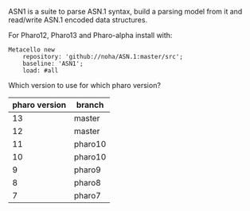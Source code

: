 
ASN1 is a suite to parse ASN.1 syntax, build a parsing model from it and read/write ASN.1 encoded data structures. 

For Pharo12, Pharo13 and Pharo-alpha install with:

```
Metacello new 
	repository: 'github://noha/ASN.1:master/src';
	baseline: 'ASN1';
	load: #all
```

Which version to use for which pharo version? 

| pharo version | branch  |
|---------------|---------|
| 13            | master  |
| 12            | master  |
| 11            | pharo10 |
| 10            | pharo10 |
| 9             | pharo9  |
| 8             | pharo8  |
| 7             | pharo7  |
